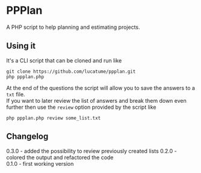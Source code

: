 # PPPlan

A PHP script to help planning and estimating projects.

## Using it
It's a CLI script that can be cloned and run like
    
    git clone https://github.com/lucatume/ppplan.git
    php ppplan.php

At the end of the questions the script will allow you to save the answers to a <code>txt</code> file.  
If you want to later review the list of answers and break them down even further then use the <code>review</code> option provided by the script like

    php ppplan.php review some_list.txt

## Changelog
0.3.0 - added the possibility to review previously created lists
0.2.0 - colored the output and refactored the code  
0.1.0 - first working version
